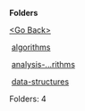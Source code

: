 **Folders**

[&lt;Go Back&gt;](../right.html)

 [algorithms](algorithms/right.html)

 [analysis-...rithms](analysis-of-algorithms/right.html)

 [data-structures](data-structures/right.html)

  

Folders: 4  
